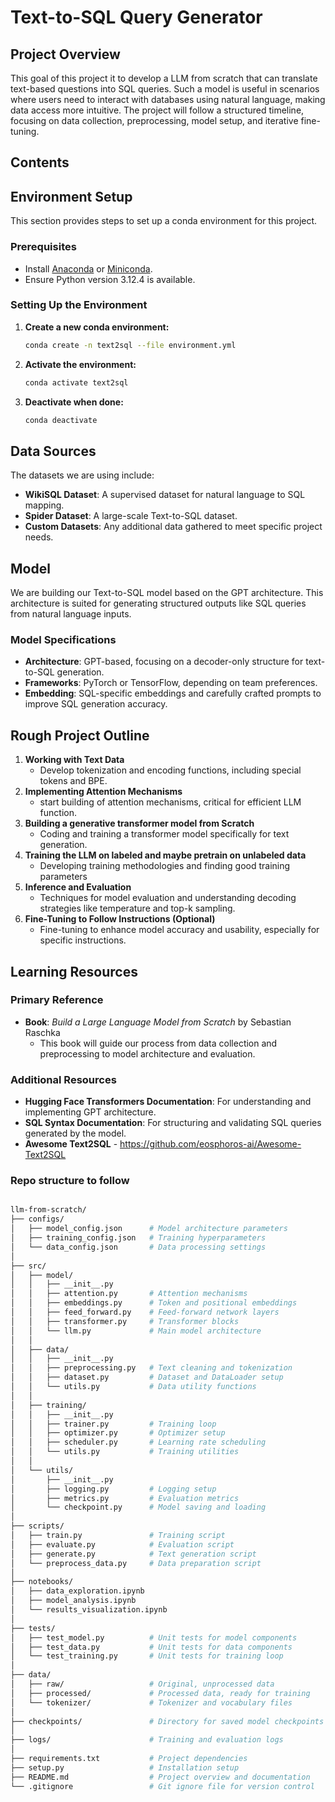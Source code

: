 # Text-to-SQL Query Generator

## Project Overview

This goal of this project it to develop a LLM from scratch that can translate text-based questions into SQL queries. Such a model is useful in scenarios where users need to interact with databases using natural language, making data access more intuitive. The project will follow a structured timeline, focusing on data collection, preprocessing, model setup, and iterative fine-tuning.


## Contents


## Environment Setup

This section provides steps to set up a conda environment for this project.

### Prerequisites
- Install [Anaconda](https://www.anaconda.com/) or [Miniconda](https://docs.conda.io/en/latest/miniconda.html).
- Ensure Python version 3.12.4 is available.

### Setting Up the Environment
1. **Create a new conda environment:**
   ```bash
   conda create -n text2sql --file environment.yml
   ```
2. **Activate the environment:**
   ```bash
   conda activate text2sql
   ```
3. **Deactivate when done:**
   ```bash
   conda deactivate
   ```

## Data Sources

The datasets we are using include:

- **WikiSQL Dataset**: A supervised dataset for natural language to SQL mapping.
- **Spider Dataset**: A large-scale Text-to-SQL dataset.
- **Custom Datasets**: Any additional data gathered to meet specific project needs.

## Model

We are building our Text-to-SQL model based on the GPT architecture. This architecture is suited for generating structured outputs like SQL queries from natural language inputs.

### Model Specifications

- **Architecture**: GPT-based, focusing on a decoder-only structure for text-to-SQL generation.
- **Frameworks**: PyTorch or TensorFlow, depending on team preferences.
- **Embedding**: SQL-specific embeddings and carefully crafted prompts to improve SQL generation accuracy.

## Rough Project Outline

1. **Working with Text Data**  
   - Develop tokenization and encoding functions, including special tokens and BPE.
2. **Implementing Attention Mechanisms**  
   - start building of attention mechanisms, critical for efficient LLM function.
3. **Building a generative transformer model from Scratch**  
   - Coding and training a transformer model specifically for text generation.
4. **Training the LLM on labeled and maybe pretrain on unlabeled data**  
   - Developing training methodologies and finding good training parameters
5. **Inference and Evaluation**
   - Techniques for model evaluation and understanding decoding strategies like temperature and top-k sampling.
6. **Fine-Tuning to Follow Instructions (Optional)**  
   - Fine-tuning to enhance model accuracy and usability, especially for specific instructions.

## Learning Resources

### Primary Reference

- **Book**: *Build a Large Language Model from Scratch* by Sebastian Raschka
  - This book will guide our process from data collection and preprocessing to model architecture and evaluation.

### Additional Resources

- **Hugging Face Transformers Documentation**: For understanding and implementing GPT architecture.
- **SQL Syntax Documentation**: For structuring and validating SQL queries generated by the model.
- **Awesome Text2SQL** - https://github.com/eosphoros-ai/Awesome-Text2SQL

### Repo structure to follow

```bash

llm-from-scratch/
├── configs/
│   ├── model_config.json      # Model architecture parameters
│   ├── training_config.json   # Training hyperparameters
│   └── data_config.json       # Data processing settings
│
├── src/
│   ├── model/
│   │   ├── __init__.py
│   │   ├── attention.py       # Attention mechanisms
│   │   ├── embeddings.py      # Token and positional embeddings
│   │   ├── feed_forward.py    # Feed-forward network layers
│   │   ├── transformer.py     # Transformer blocks
│   │   └── llm.py             # Main model architecture
│   │
│   ├── data/
│   │   ├── __init__.py
│   │   ├── preprocessing.py   # Text cleaning and tokenization
│   │   ├── dataset.py         # Dataset and DataLoader setup
│   │   └── utils.py           # Data utility functions
│   │
│   ├── training/
│   │   ├── __init__.py
│   │   ├── trainer.py         # Training loop
│   │   ├── optimizer.py       # Optimizer setup
│   │   ├── scheduler.py       # Learning rate scheduling
│   │   └── utils.py           # Training utilities
│   │
│   └── utils/
│       ├── __init__.py
│       ├── logging.py         # Logging setup
│       ├── metrics.py         # Evaluation metrics
│       └── checkpoint.py      # Model saving and loading
│
├── scripts/
│   ├── train.py               # Training script
│   ├── evaluate.py            # Evaluation script
│   ├── generate.py            # Text generation script
│   └── preprocess_data.py     # Data preparation script
│
├── notebooks/
│   ├── data_exploration.ipynb
│   ├── model_analysis.ipynb
│   └── results_visualization.ipynb
│
├── tests/
│   ├── test_model.py          # Unit tests for model components
│   ├── test_data.py           # Unit tests for data components
│   └── test_training.py       # Unit tests for training loop
│
├── data/
│   ├── raw/                   # Original, unprocessed data
│   ├── processed/             # Processed data, ready for training
│   └── tokenizer/             # Tokenizer and vocabulary files
│
├── checkpoints/               # Directory for saved model checkpoints
│
├── logs/                      # Training and evaluation logs
│
├── requirements.txt           # Project dependencies
├── setup.py                   # Installation setup
├── README.md                  # Project overview and documentation
└── .gitignore                 # Git ignore file for version control
```
